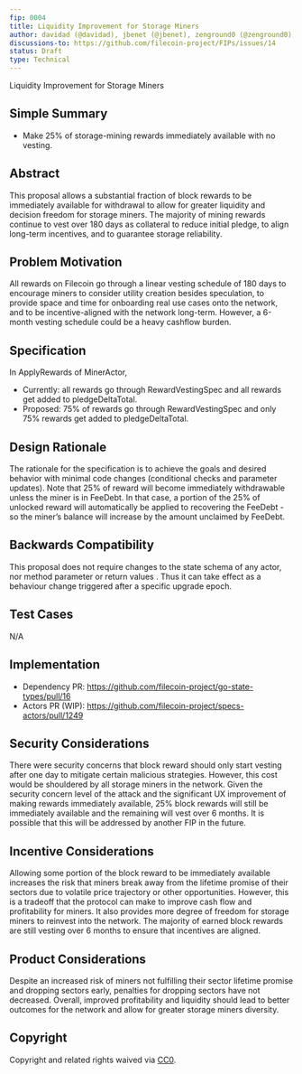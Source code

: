 ```yaml
---
fip: 0004
title: Liquidity Improvement for Storage Miners
author: davidad (@davidad), jbenet (@jbenet), zenground0 (@zenground0), ZX (@zixuanzh)
discussions-to: https://github.com/filecoin-project/FIPs/issues/14
status: Draft
type: Technical
---
```


Liquidity Improvement for Storage Miners

## Simple Summary

* Make 25% of storage-mining rewards immediately available with no vesting.

## Abstract
This proposal allows a substantial fraction of block rewards to be immediately available for withdrawal to allow for greater liquidity and decision freedom for storage miners. The majority of mining rewards continue to vest over 180 days as collateral to reduce initial pledge, to align long-term incentives, and to guarantee storage reliability.

## Problem Motivation
All rewards on Filecoin go through a linear vesting schedule of 180 days to encourage miners to consider utility creation besides speculation, to provide space and time for onboarding real use cases onto the network, and to be incentive-aligned with the network long-term. However, a 6-month vesting schedule could be a heavy cashflow burden. 

## Specification
In ApplyRewards of MinerActor,
* Currently: all rewards go through RewardVestingSpec and all rewards get added to pledgeDeltaTotal.
* Proposed: 75% of rewards go through RewardVestingSpec and only 75% rewards get added to pledgeDeltaTotal.

## Design Rationale
The rationale for the specification is to achieve the goals and desired behavior with minimal code changes (conditional checks and parameter updates). Note that 25% of reward will become immediately withdrawable unless the miner is in FeeDebt. In that case, a portion of the 25% of unlocked reward will automatically be applied to recovering the FeeDebt - so the miner’s balance will increase by the amount unclaimed by FeeDebt.

## Backwards Compatibility
This proposal does not require changes to the state schema of any actor, nor method parameter or return values . Thus it can take effect as a behaviour change triggered after a specific upgrade epoch.

## Test Cases
N/A

## Implementation
- Dependency PR: https://github.com/filecoin-project/go-state-types/pull/16
- Actors PR (WIP): https://github.com/filecoin-project/specs-actors/pull/1249 

## Security Considerations
There were security concerns that block reward should only start vesting after one day to mitigate certain malicious strategies. However, this cost would be shouldered by all storage miners in the network. Given the security concern level of the attack and the significant UX improvement of making rewards immediately available, 25% block rewards will still be immediately available and the remaining will vest over 6 months. It is possible that this will be addressed by another FIP in the future.

## Incentive Considerations
Allowing some portion of the block reward to be immediately available increases the risk that miners break away from the lifetime promise of their sectors due to volatile price trajectory or other opportunities. However, this is a tradeoff that the protocol can make to improve cash flow and profitability for miners. It also provides more degree of freedom for storage miners to reinvest into the network. The majority of earned block rewards are still vesting over 6 months to ensure that incentives are aligned.

## Product Considerations
Despite an increased risk of miners not fulfilling their sector lifetime promise and dropping sectors early, penalties for dropping sectors have not decreased. Overall, improved profitability and liquidity should lead to better outcomes for the network and allow for greater storage miners diversity.

## Copyright
Copyright and related rights waived via [CC0](https://creativecommons.org/publicdomain/zero/1.0/).

